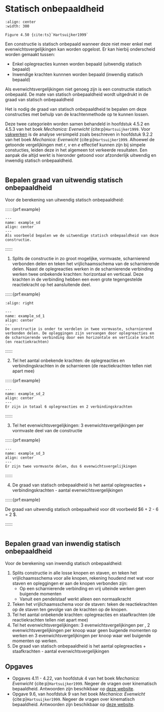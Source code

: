 ```{index} Statisch onbepaaldheid
```
```{index} Graad van statisch onbepaaldheid
```
# Statisch onbepaaldheid

```{figure} ./determinancy_data/image.png
:align: center
:width: 300

Figure 4.50 {cite:ts}`Hartsuijker1999`
```

Een constructie is statisch onbepaald wanneer deze niet meer enkel met evenwichtsvergelijkingen kan worden opgelost. Er kan hierbij onderscheid worden gemaakt tussen:
- Enkel oplegreacties kunnen worden bepaald (uitwendig statisch bepaald)
- Inwendige krachten kunnnen worden bepaald (inwendig statisch bepaald)

Als evenwichtsvergelijkingen niet genoeg zijn is een constructie statisch onbepaald. De mate van statisch onbepaaldheid wordt uitgedrukt in de graad van statisch onbepaaldheid

Het is nodig de graad van statisch onbepaaldheid te bepalen om deze constructies met behulp van de krachtenmethode op te kunnen lossen.

Deze twee categorieën worden samen behandeld in hoofdstuk 4.5.2 en 4.5.3 van het boek *Mechanica: Evenwicht* {cite:p}`Hartsuijker1999`. Voor [vakwerken](truss_structures) is de analyse versimpeld zoals beschreven in hoofdstuk 9.2.2 van het boek *Mechanica: Evenwicht* {cite:p}`Hartsuijker1999`. Alhoewel de getoonde vergelijkingen met $r$, $v$ en $e$ effectief kunnen zijn bij simpele constucties, leiden deze in het algemeen tot verkeerde resultaten. Een aanpak die altijd werkt is hieronder getoond voor afzonderlijk uitwendig en inwendig statisch onbepaaldheid.

```{index} Graag van uitwendig statisch onbepaaldheid
```
## Bepalen graad van uitwendig statisch onbepaaldheid
Voor de berekening van uitwendig statisch onbepaaldheid:

::::::{prf:example}

```{figure} ./determinancy_data/Example.svg
---
name: example_sd
align: center
---
Als voorbeeld bepalen we de uitwendige statisch onbepaaldheid van deze constructie.
```

::::::

1. Splits de constructie in zo groot mogelijke, vormvaste, scharnierend verbonden delen en teken het vrijlichaamsschema van de scharnierende delen. Naast de oplegreacties werken in de scharnierende verbinding werken twee onbekende krachten: horizontaal en verticaal. Deze krachten in de verbinding hebben een even grote tegengestelde reactiekracht op het aansluitende deel.

::::::{prf:example}

```{figure} ./determinancy_data/Example_1.svg
:align: right

---
name: example_sd_1
align: center
---
De constructie is onder te verdelen in twee vormvaste, scharnierend verbonden delen. De opleggingen zijn vervangen door oplegreacties en de scharnierende verbinding door een horizontale en verticale kracht (en reactiekrachten)
```

::::::

2. Tel het aantal onbekende krachten: de oplegreacties en verbindingskrachten in de scharnieren (de reactiekrachten tellen niet apart mee)

::::::{prf:example}

```{figure} ./determinancy_data/Example_2.svg
---
name: example_sd_2
align: center
---
Er zijn in totaal 6 oplegreacties en 2 verbindingskrachten
```

::::::


3. Tel het evenwichtsvergelijkingen: 3 evenwichtsvergelijkingen per vormvaste deel van de constructie

::::::{prf:example}

```{figure} ./determinancy_data/Example_3.svg
---
name: example_sd_3
align: center
---
Er zijn twee vormvaste delen, dus 6 evenwichtsvergelijkingen
```

::::::

4. De graad van statisch onbepaaldheid is het aantal oplegreacties + verbindingskrachten - aantal evenwichtsvergelijkingen

::::::{prf:example}

De graad van uitwendig statisch onbepaalheid voor dit voorbeeld $6 + 2 - 6 = 2 $.

::::::

```{index} Graag van inwendig statisch onbepaaldheid
```
## Bepalen graad van inwendig statisch onbepaaldheid
Voor de berekening van inwendig statisch onbepaaldheid:
1. Splits constructie in alle losse knopen en staven, en teken het vrijlichaamsschema voor alle knopen, rekening houdend met wat voor staven en opleggingen er aan de knopen verbonden zijn:
   - Op een scharnierende verbinding en vrij uiteinde werken geen buigende momenten
   - Vanuit een pendelstaaf werkt alleen een normaalkracht
2. Teken het vrijlichaamsschema voor de staven: teken de reactiekrachten op de staven ten gevolge van de krachten op de knopen.
3. Tel het aantal onbekende krachten: oplegreacties en staafkrachten (de reactiekrachten tellen niet apart mee)
4. Tel het evenwichtsvergelijkingen: 3 evenwichtsvergelijkingen per , 2 evenwichtsvergelijkingen per knoop waar geen buigende momenten op werken en 3 evenwichtsvergelijkingen per knoop waar wel buigende momenten op werken.
5. De graad van statisch onbepaaldheid is het aantal oplegreacties + staafkrachten - aantal evenwichtsvergelijkingen

## Opgaves
- Opgaves 4.11 - 4.22, van hoofdstuk 4 van het boek *Mechanica: Evenwicht* {cite:p}`Hartsuijker1999`. Negeer de vragen over kinematisch bepaaldheid. Antwoorden zijn beschikbaar op [deze website](https://icozct.tudelft.nl/TUD_CT/bookanswers/vol1/Chapter4/).
- Opgave  9.6, van hoofdstuk 9 van het boek *Mechanica: Evenwicht* {cite:p}`Hartsuijker1999`. Negeer de vragen over kinematisch bepaaldheid. Antwoorden zijn beschikbaar op [deze website](https://icozct.tudelft.nl/TUD_CT/bookanswers/vol1/Chapter9/).
